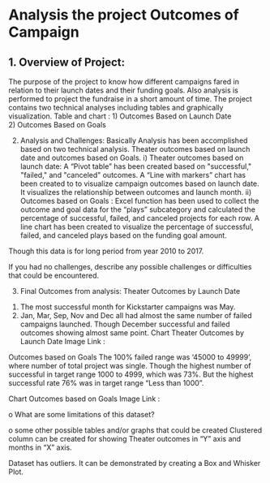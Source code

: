 # Analysis the project Outcomes of Campaign



  ## 1. Overview of Project: 
The purpose of the project to know how different campaigns fared in relation to their launch dates and their funding goals. Also analysis is performed to project the fundraise in a short amount of time.
 The project contains two technical analyses including tables and graphically visualization. 
Table and chart : 1) Outcomes Based on Launch Date  
2) Outcomes Based on Goals

2. Analysis and Challenges: 
Basically Analysis has been accomplished based on two technical analysis. Theater outcomes based on launch date and outcomes based on Goals.
i) Theater outcomes based on launch date:
A “Pivot table” has been created based on  "successful," "failed," and "canceled" outcomes. 
A “Line with markers” chart has been created to to visualize campaign outcomes based on launch date. It visualizes the relationship between outcomes and launch month.
ii)  Outcomes based on Goals :
Excel function has been used to collect the outcome and goal data for the “plays” subcategory and calculated the percentage of successful, failed, and canceled projects for each row.
A line chart has been created to visualize the percentage of successful, failed, and canceled plays based on the funding goal amount. 

Though this data is for long period from year 2010 to 2017. 

If you had no challenges, describe any possible challenges or difficulties that could be encountered.

3. Final Outcomes from analysis:
 Theater Outcomes by Launch Date
1)	The most successful month for Kickstarter campaigns was May.
2)	Jan, Mar, Sep, Nov and Dec all had almost the same number of failed campaigns launched. Though December successful and failed outcomes showing almost same point.
Chart Theater Outcomes by Launch Date Image Link :

Outcomes based on Goals
The 100% failed range was ‘45000 to 49999’, where number of total project was single. Though the highest number of successful in target range 1000 to 4999, which was 73%. But the highest successful rate 76% was in target range “Less than 1000”.  

Chart Outcomes based on Goals Image Link :

o	What are some limitations of this dataset?


o	some other possible tables and/or graphs that could be created
Clustered column can be created for showing Theater outcomes in “Y” axis and months in “X” axis. 

Dataset has outliers. It can be demonstrated by creating a Box and Whisker Plot. 
